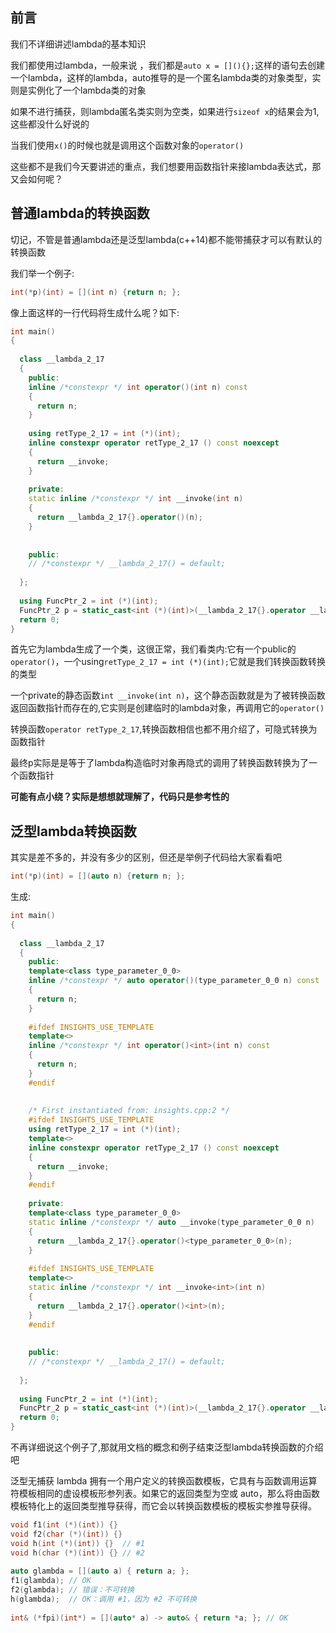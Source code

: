 ## 前言

我们不详细讲述lambda的基本知识

我们都使用过lambda，一般来说 ，我们都是`auto x = [](){};`这样的语句去创建一个lambda，这样的lambda，auto推导的是一个匿名lambda类的对象类型，实则是实例化了一个lambda类的对象

如果不进行捕获，则lambda匿名类实则为空类，如果进行`sizeof x`的结果会为1,这些都没什么好说的

当我们使用`x()`的时候也就是调用这个函数对象的`operator()`

这些都不是我们今天要讲述的重点，我们想要用函数指针来接lambda表达式，那又会如何呢？

## 普通lambda的转换函数

切记，不管是普通lambda还是泛型lambda(c++14)都不能带捕获才可以有默认的转换函数

我们举一个例子:
```C++
int(*p)(int) = [](int n) {return n; };
```

像上面这样的一行代码将生成什么呢？如下:

```C++
int main()
{
      
  class __lambda_2_17
  {
    public: 
    inline /*constexpr */ int operator()(int n) const
    {
      return n;
    }
    
    using retType_2_17 = int (*)(int);
    inline constexpr operator retType_2_17 () const noexcept
    {
      return __invoke;
    }
    
    private: 
    static inline /*constexpr */ int __invoke(int n)
    {
      return __lambda_2_17{}.operator()(n);
    }
    
    
    public:
    // /*constexpr */ __lambda_2_17() = default;
    
  };
  
  using FuncPtr_2 = int (*)(int);
  FuncPtr_2 p = static_cast<int (*)(int)>(__lambda_2_17{}.operator __lambda_2_17::retType_2_17());
  return 0;
}
```

首先它为lambda生成了一个类，这很正常，我们看类内:它有一个public的`operator()`，一个using`retType_2_17 = int (*)(int);`它就是我们转换函数转换的类型

一个private的静态函数`int __invoke(int n)`，这个静态函数就是为了被转换函数返回函数指针而存在的,它实则是创建临时的lambda对象，再调用它的`operator()`

转换函数`operator retType_2_17`,转换函数相信也都不用介绍了，可隐式转换为函数指针

最终p实际是是等于了lambda构造临时对象再隐式的调用了转换函数转换为了一个函数指针

**可能有点小绕？实际是想想就理解了，代码只是参考性的**


## 泛型lambda转换函数

其实是差不多的，并没有多少的区别，但还是举例子代码给大家看看吧

```C++
int(*p)(int) = [](auto n) {return n; };
```

生成:

```C++
int main()
{
      
  class __lambda_2_17
  {
    public: 
    template<class type_parameter_0_0>
    inline /*constexpr */ auto operator()(type_parameter_0_0 n) const
    {
      return n;
    }
    
    #ifdef INSIGHTS_USE_TEMPLATE
    template<>
    inline /*constexpr */ int operator()<int>(int n) const
    {
      return n;
    }
    #endif
    
    
    /* First instantiated from: insights.cpp:2 */
    #ifdef INSIGHTS_USE_TEMPLATE
    using retType_2_17 = int (*)(int);
    template<>
    inline constexpr operator retType_2_17 () const noexcept
    {
      return __invoke;
    }
    #endif
    
    private: 
    template<class type_parameter_0_0>
    static inline /*constexpr */ auto __invoke(type_parameter_0_0 n)
    {
      return __lambda_2_17{}.operator()<type_parameter_0_0>(n);
    }
    
    #ifdef INSIGHTS_USE_TEMPLATE
    template<>
    static inline /*constexpr */ int __invoke<int>(int n)
    {
      return __lambda_2_17{}.operator()<int>(n);
    }
    #endif
    
    
    public:
    // /*constexpr */ __lambda_2_17() = default;
    
  };
  
  using FuncPtr_2 = int (*)(int);
  FuncPtr_2 p = static_cast<int (*)(int)>(__lambda_2_17{}.operator __lambda_2_17::retType_2_17());
  return 0;
}

```
不再详细说这个例子了,那就用文档的概念和例子结束泛型lambda转换函数的介绍吧

泛型无捕获 lambda 拥有一个用户定义的转换函数模板，它具有与函数调用运算符模板相同的虚设模板形参列表。如果它的返回类型为空或 auto，那么将由函数模板特化上的返回类型推导获得，而它会以转换函数模板的模板实参推导获得。

```C++
void f1(int (*)(int)) {}
void f2(char (*)(int)) {}
void h(int (*)(int)) {}  // #1
void h(char (*)(int)) {} // #2
 
auto glambda = [](auto a) { return a; };
f1(glambda); // OK
f2(glambda); // 错误：不可转换
h(glambda);  // OK：调用 #1，因为 #2 不可转换
 
int& (*fpi)(int*) = [](auto* a) -> auto& { return *a; }; // OK
```
